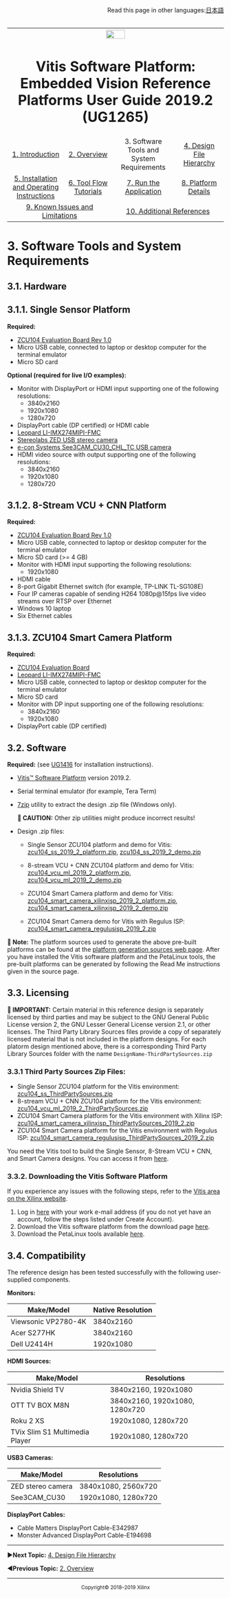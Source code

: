 <p align="right">
            Read this page in other languages:<a href="../docs-jp/Docs/software-tools-system-requirements.md">日本語</a>    <table style="width:100%"><table style="width:100%">
  <tr>

<th width="100%" colspan="6"><img src="https://www.xilinx.com/content/dam/xilinx/imgs/press/media-kits/corporate/xilinx-logo.png" width="30%"/><h1>Vitis Software Platform: Embedded Vision Reference Platforms User Guide 2019.2 (UG1265)</h1>
</th>

  </tr>
  <tr>
    <td width="17%" align="center"><a href="../README.md">1. Introduction</a></td>
    <td width="16%" align="center"><a href="overview.md">2. Overview</a></td>
    <td width="17%" align="center">3. Software Tools and System Requirements</td>
    <td width="17%" align="center"><a href="design-file-hierarchy.md">4. Design File Hierarchy</a></td>
</tr>
<tr>
    <td width="17%" align="center"><a href="operating-instructions.md">5. Installation and Operating Instructions</a></td>
    <td width="16%" align="center"><a href="tool-flow-tutorials.md">6. Tool Flow Tutorials</a></td>
    <td width="17%" align="center"><a href="run-application.md">7. Run the Application</a></td>
    <td width="17%" align="center"><a href="platform-details.md">8. Platform Details</a></td>    
  </tr>
<tr>
    <td width="17%" align="center" colspan="2"><a href="known-issues-limitations.md">9. Known Issues and Limitations</a></td>
    <td width="16%" align="center" colspan="2"><a href="additional-references.md">10. Additional References</a></td>
</tr>
</table>

# 3. Software Tools and System Requirements

## 3.1. Hardware

## 3.1.1. Single Sensor Platform

**Required:**
* [ZCU104 Evaluation Board Rev 1.0](https://www.xilinx.com/products/boards-and-kits/zcu104.html)
* Micro USB cable, connected to laptop or desktop computer for the terminal emulator
* Micro SD card

**Optional (required for live I/O examples):**
* Monitor with DisplayPort or HDMI input supporting one of the following resolutions:
  * 3840x2160
  * 1920x1080
  * 1280x720
* DisplayPort cable (DP certified) or HDMI cable
* [Leopard LI-IMX274MIPI-FMC](https://leopardimaging.com/product/li-imx274mipi-fmc/)
* [Stereolabs ZED USB stereo camera](https://zedstore.stereolabs.com/products/zed)
* [e-con Systems See3CAM_CU30_CHL_TC USB camera](https://www.e-consystems.com/ar0330-lowlight-usb-cameraboard.asp)
* HDMI video source with output supporting one of the following resolutions:
  * 3840x2160
  * 1920x1080
  * 1280x720

## 3.1.2. 8-Stream VCU + CNN Platform

**Required:**
* [ZCU104 Evaluation Board Rev 1.0](https://www.xilinx.com/products/boards-and-kits/zcu104.html)
* Micro USB cable, connected to laptop or desktop computer for the terminal emulator
* Micro SD card (>= 4 GB)
* Monitor with HDMI input supporting the following resolutions:
  * 1920x1080
* HDMI cable
* 8-port Gigabit Ethernet switch (for example, TP-LINK TL-SG108E)
* Four IP cameras capable of sending H264 1080p@15fps live video streams over RTSP over Ethernet
* Windows 10 laptop
* Six Ethernet cables

## 3.1.3. ZCU104 Smart Camera Platform

**Required:**
* [ZCU104 Evaluation Board](https://www.xilinx.com/products/boards-and-kits/zcu104.html)
* [Leopard LI-IMX274MIPI-FMC](https://leopardimaging.com/product/li-imx274mipi-fmc/)
* Micro USB cable, connected to laptop or desktop computer for the terminal emulator
* Micro SD card
* Monitor with DP input supporting one of the following resolutions:
  * 3840x2160
  * 1920x1080
* DisplayPort cable (DP certified)

## 3.2. Software

**Required:**
(see [UG1416](https://www.xilinx.com/html_docs/xilinx2019_2/vitis_doc/vhc1571429852245.html) for installation instructions).
* [Vitis™ Software Platform](https://www.xilinx.com/products/design-tools/vitis/vitis-platform.html) version 2019.2.
* Serial terminal emulator (for example, Tera Term)
* [7zip](http://www.7-zip.org/) utility to extract the design .zip file (Windows only).

  **:pushpin: CAUTION:** Other zip utilities might produce incorrect results!

* Design .zip files:
   * Single Sensor ZCU104 platform and demo for Vitis:
            [zcu104_ss_2019_2_platform.zip](https://www.xilinx.com/member/forms/download/design-license-zcu104-rv-ss.html?filename=zcu104_ss_2019_2_platform.zip),
            [zcu104_ss_2019_2_demo.zip](https://www.xilinx.com/member/forms/download/design-license-zcu104-rv-ss.html?filename=zcu104_ss_2019_2_demo.zip)
 
  * 8-stream VCU + CNN ZCU104 platform and demo for Vitis:
            [zcu104_vcu_ml_2019_2_platform.zip](https://www.xilinx.com/member/forms/download/design-license-zcu104-vcu-8channel.html?filename=zcu104_vcu_ml_2019_2_platform.zip),
            [zcu104_vcu_ml_2019_2_demo.zip](https://www.xilinx.com/member/forms/download/design-license-zcu104-vcu-8channel.html?filename=zcu104_vcu_ml_2019_2_demo.zip)

  * ZCU104 Smart Camera platform and demo for Vitis:
            [zcu104_smart_camera_xilinxisp_2019_2_platform.zip](https://www.xilinx.com/member/forms/download/design-license-zcu104-smart-camera.html?filename=zcu104_smart_camera_xilinxisp_2019_2_platform.zip),
            [zcu104_smart_camera_xilinxisp_2019_2_demo.zip](https://www.xilinx.com/member/forms/download/design-license-zcu104-smart-camera.html?filename=zcu104_smart_camera_xilinxisp_2019_2_demo.zip)
    
   * ZCU104 Smart Camera demo for Vitis with Regulus ISP:
            [zcu104_smart_camera_regulusisp_2019_2.zip](https://www.xilinx.com/member/forms/download/design-license-zcu104-smart-camera-regulusisp.html?filename=zcu104_smart_camera_regulusisp_2019_2.zip)

**:pushpin: Note:**
The platform sources used to generate the above pre-built platforms can be found at the [platform generation sources web page](https://github.com/Xilinx/Vitis_Embedded_Platform_Source/tree/2019.2/Xilinx_Official_Platforms). After you have installed the Vitis software platform and the PetaLinux tools, the pre-built platforms can be generated by following the Read Me instructions given in the source page.

## 3.3. Licensing

  **:pushpin: IMPORTANT:** Certain material in this reference design is separately licensed by third parties and may be subject to the GNU General Public License version 2, the GNU Lesser General License version 2.1, or other licenses. The Third Party Library Sources files provide a copy of separately licensed material that is not included in the platform designs. For each platorm design mentioned above, there is a corresponding Third Party Library Sources folder with the name ``DesignName-ThirdPartySources.zip``

### 3.3.1 Third Party Sources Zip Files:
  
   * Single Sensor ZCU104 platform for the Vitis environment:  [zcu104_ss_ThirdPartySources.zip](https://www.xilinx.com/member/forms/download/design-license-zcu104-rv-ss.html?filename=zcu104_ss_ThirdPartySources.zip)
  * 8-stream VCU + CNN ZCU104 platform for the Vitis environment: [zcu104_vcu_ml_2019_2_ThirdPartySources.zip](https://www.xilinx.com/member/forms/download/design-license-zcu104-vcu-8channel.html?filename=zcu104_vcu_ml_2019_2_ThirdPartySources.zip)
  * ZCU104 Smart Camera platform for the Vitis environment with Xilinx ISP: [zcu104_smart_camera_xilinxisp_ThirdPartySources_2019_2.zip](https://www.xilinx.com/member/forms/download/design-license-zcu104-smart-camera.html?filename=zcu104_smart_camera_xilinxisp_ThirdPartySources_2019_2.zip)
  * ZCU104 Smart Camera platform for the Vitis environment with Regulus ISP: [zcu104_smart_camera_regulusisp_ThirdPartySources_2019_2.zip](https://www.xilinx.com/member/forms/download/design-license-zcu104-smart-camera-regulusisp.html?filename=zcu104_smart_camera_regulusisp_ThirdPartySources_2019_2.zip)

You need the Vitis tool to build the Single Sensor, 8-Stream VCU + CNN, and Smart Camera designs. You can access it from [here](https://www.xilinx.com/support/download/index.html/content/xilinx/en/downloadNav/vitis.html).

### 3.3.2. Downloading the Vitis Software Platform

If you experience any issues with the following steps, refer to the [Vitis area on the Xilinx website](https://www.xilinx.com/member/vitis.html).

1. Log in [here](http://www.xilinx.com/getproduct) with your work e-mail address (if you do not yet have an account, follow the steps listed under Create Account).
2. Download the Vitis software platform from the download page [here](https://www.xilinx.com/support/download/index.html/content/xilinx/en/downloadNav/vitis.html).
3. Download the PetaLinux tools available [here](https://www.xilinx.com/support/download/index.html/content/xilinx/en/downloadNav/embedded-design-tools.html).

## 3.4. Compatibility

The reference design has been tested successfully with the following user-supplied components.

**Monitors:**

| **Make/Model** | **Native Resolution** |
|----|----|
| Viewsonic VP2780-4K | 3840x2160 |
| Acer S277HK | 3840x2160 |
| Dell U2414H | 1920x1080 |


**HDMI Sources:**

| **Make/Model** | **Resolutions** |
|----|----|
| Nvidia Shield TV | 3840x2160, 1920x1080 |
| OTT TV BOX M8N | 3840x2160, 1920x1080, 1280x720 |
| Roku 2 XS | 1920x1080, 1280x720 |
| TVix Slim S1 Multimedia Player | 1920x1080, 1280x720 |


**USB3 Cameras:**

| **Make/Model** | **Resolutions** |
|----|----|
| ZED stereo camera | 3840x1080, 2560x720 |
| See3CAM_CU30 | 1920x1080, 1280x720 |


**DisplayPort Cables:**
* Cable Matters DisplayPort Cable-E342987
* Monster Advanced DisplayPort Cable-E194698



<hr/>

:arrow_forward:**Next Topic:**  [4. Design File Hierarchy](design-file-hierarchy.md)

:arrow_backward:**Previous Topic:**  [2. Overview](overview.md)
<hr/>
<p align="center"><sup>Copyright&copy; 2018–2019 Xilinx</sup></p>
